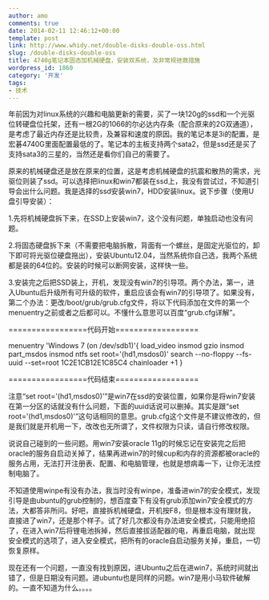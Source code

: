 ```yaml
---
author: amo
comments: true
date: 2014-02-11 12:46:12+00:00
template: post
link: http://www.whidy.net/double-disks-double-oss.html
slug: /double-disks-double-oss
title: 4740g笔记本固态加机械硬盘，安装双系统，及非常规拯救措施
wordpress_id: 1860
category: '开发'
tags:
- 技术
---
```


年前因为对linux系统的兴趣和电脑更新的需要，买了一块120g的ssd和一个光驱位转硬盘位托架，还有一根2G的1066的尔必达内存条（配合原来的2G双通道），是考虑了最近内存还是比较贵，及兼容和速度的原因。我的笔记本是3i的配置，是宏碁4740G里面配置最低的了。笔记本的主板支持两个sata2，但是ssd还是买了支持sata3的三星的，当然还是看你们自己的需要了。

原来的机械硬盘还是放在原来的位置，这是考虑机械硬盘的抗震和散热的需求，光驱位则装了ssd。可以选择把linux和win7都装在ssd上，我没有尝试过，不知道引导会出什么问题。我是选择的ssd安装win7，HDD安装linux。说下步骤（使用U盘引导安装）：

1.先将机械硬盘拆下来，在SSD上安装win7，这个没有问题，单独启动也没有问题。

2.将固态硬盘拆下来（不需要把电脑拆散，背面有一个螺丝，是固定光驱位的，卸下即可将光驱位硬盘拖出），安装Ubuntu12.04，当然系统你自己选，我两个系统都是装的64位的。安装的时候可以断网安装，这样快一些。

3.安装完之后把SSD装上，开机，发现没有win7的引导项。两个办法，第一，进入Ubuntu后升级所有可升级的软件，重启应该会有win7的引导项了。如果没有，第二个办法：更改/boot/grub/grub.cfg文件，将以下代码添加在文件的第一个menuentry之前或者之后都可以。不懂什么意思可以百度“grub.cfg详解”。

=================代码开始==================

menuentry 'Windows 7 (on /dev/sdb1)'{
load_video
insmod gzio
insmod part_msdos
insmod ntfs
set root='(hd1,msdos0)'
search --no-floppy --fs-uuid --set=root 1C2E1CB12E1C85C4
chainloader +1
}

=================代码结束==================

注意“set root='(hd1,msdos0)'”是win7在ssd的安装位置，如果你是将win7安装在第一分区的话就没有什么问题，下面的uuid话说可以删掉。其实是跟“set root='(hd1,msdos0)'”这句话相同的意思。grub.cfg这个文件是不建议修改的，但是我们就是开机用一下，改改也无所谓了，文件权限为只读，请自行修改权限。

说说自己碰到的一些问题。用win7安装oracle 11g的时候忘记在安装完之后把oracle的服务自启动关掉了，结果再进win7的时候cup和内存的资源都被oracle的服务占用，无法打开注册表、配置、和电脑管理，也就是想病毒一下，让你无法控制电脑了。

不知道使用winpe有没有办法，我当时没有winpe，准备进win7的安全模式，发现引导是由ubuntu的grub控制的，想百度查下有没有grub添加win7安全模式的方法，大都答非所问。好吧，直接拆机械硬盘，开机按F8，但是根本没有理财我，直接进了win7，还是那个样子。试了好几次都没有办法进安全模式，只能用绝招了，在进入win7后将锂电池拆掉，然后直接拔适配器的电，再重启电脑，就出现安全模式的选项了，进入安全模式，把所有的oracle自启动服务关掉，重启，一切恢复原样。

现在还有一个问题，一直没有找到原因，进Ubuntu之后在进win7，系统时间就出错了，但是日期没有问题。进ubuntu也是同样的问题。win7是用小马软件破解的。一直不知道为什么。。。。
